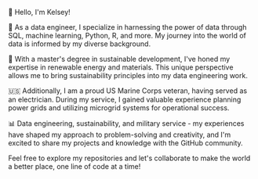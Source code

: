 👋 Hello, I'm Kelsey!

🔌 As a data engineer, I specialize in harnessing the power of data through SQL, machine learning, Python, R, and more. My journey into the world of data is informed by my diverse background.

🌿 With a master's degree in sustainable development, I've honed my expertise in renewable energy and materials. This unique perspective allows me to bring sustainability principles into my data engineering work.

🇺🇸 Additionally, I am a proud US Marine Corps veteran, having served as an electrician. During my service, I gained valuable experience planning power grids and utilizing microgrid systems for operational success.

📊 Data engineering, sustainability, and military service - my experiences have shaped my approach to problem-solving and creativity, and I'm excited to share my projects and knowledge with the GitHub community.

Feel free to explore my repositories and let's collaborate to make the world a better place, one line of code at a time!

<!--
**kelseyhangyu/kelseyhangyu** is a ✨ _special_ ✨ repository because its `README.md` (this file) appears on your GitHub profile.

Here are some ideas to get you started:

- 🔭 I’m currently working on ...
- 🌱 I’m currently learning ...
- 👯 I’m looking to collaborate on ...
- 🤔 I’m looking for help with ...
- 💬 Ask me about ...
- 📫 How to reach me: ...
- 😄 Pronouns: ...
- ⚡ Fun fact: ...
-->
